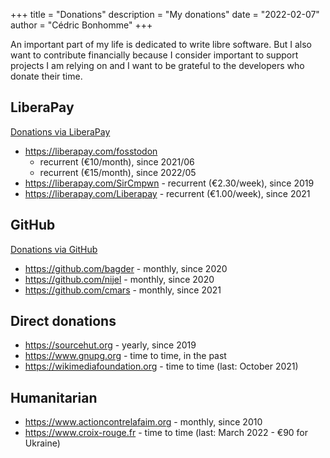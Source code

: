 +++
title = "Donations"
description = "My donations"
date = "2022-02-07"
author = "Cédric Bonhomme"
+++

An important part of my life is dedicated to write libre software.
But I also want to contribute financially because I consider important to
support projects I am relying on and I want to be grateful to the developers
who donate their time.


## LiberaPay

[Donations via LiberaPay](https://liberapay.com/cedricbonhomme)

- https://liberapay.com/fosstodon
  - recurrent (€10/month), since 2021/06
  - recurrent (€15/month), since 2022/05
- https://liberapay.com/SirCmpwn - recurrent (€2.30/week), since 2019
- https://liberapay.com/Liberapay - recurrent (€1.00/week), since 2021


## GitHub

[Donations via GitHub](https://github.com/cedricbonhomme?tab=sponsoring)

- https://github.com/bagder - monthly, since 2020
- https://github.com/nijel - monthly, since 2020
- https://github.com/cmars - monthly, since 2021


## Direct donations

- https://sourcehut.org - yearly, since 2019
- https://www.gnupg.org - time to time, in the past
- https://wikimediafoundation.org - time to time (last: October 2021)


## Humanitarian

- https://www.actioncontrelafaim.org - monthly, since 2010
- https://www.croix-rouge.fr - time to time (last: March 2022 - €90 for Ukraine)
